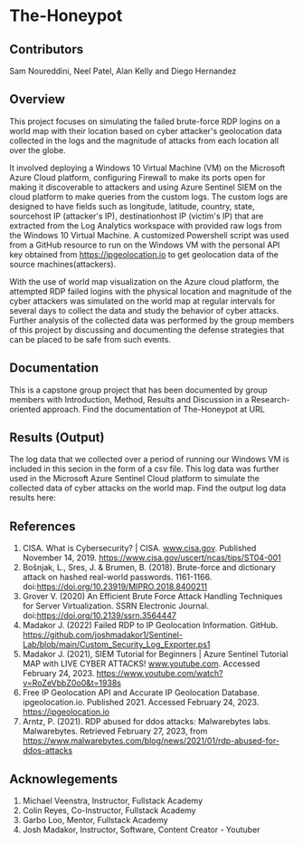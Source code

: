 # The-Honeypot

## Contributors
Sam Noureddini, Neel Patel, Alan Kelly and Diego Hernandez

## Overview
This project focuses on simulating the failed brute-force RDP logins on a world map with their location based on cyber attacker's geolocation data collected in the logs and the magnitude of attacks from each location all over the globe. 

It involved deploying a Windows 10 Virtual Machine (VM) on the Microsoft Azure Cloud platform, configuring Firewall to make its ports open for making it discoverable to attackers and using Azure Sentinel SIEM on the cloud platform to make queries from the custom logs. The custom logs are designed to have fields such as longitude, latitude, country, state, sourcehost IP (attacker's IP), destinationhost IP (victim's IP) that are extracted from the Log Analytics workspace with provided raw logs from the Windows 10 Virtual Machine. A customized Powershell script was used from a GitHub resource to run on the Windows VM with the personal API key obtained from https://ipgeolocation.io to get geolocation data of the source machines(attackers).

With the use of world map visualization on the Azure cloud platform, the attempted RDP failed logins with the physical location and magnitude of the cyber attackers was simulated on the world map at regular intervals for several days to collect the data and study the behavior of cyber attacks. Further analysis of the collected data was performed by the group members of this project by discussing and documenting the defense strategies that can be placed to be safe from such events. 


## Documentation

This is a capstone group project that has been documented by group members with Introduction, Method, Results and Discussion in a Research-oriented approach. 
Find the documentation of The-Honeypot at URL

## Results (Output)

The log data that we collected over a period of running our Windows VM is included in this secion in the form of a csv file. This log data was further used in the Microsoft Azure Sentinel Cloud platform to simulate the collected data of cyber attacks on the world map.
Find the output log data results here: 

## References
1. CISA. What is Cybersecurity? | CISA. www.cisa.gov. Published November 14, 2019. https://www.cisa.gov/uscert/ncas/tips/ST04-001
2. Bošnjak, L., Sres, J. & Brumen, B. (2018). Brute-force and dictionary attack on hashed real-world passwords. 1161-1166. doi:https://doi.org/10.23919/MIPRO.2018.8400211 
3.  Grover V. (2020) An Efficient Brute Force Attack Handling Techniques for Server Virtualization. SSRN Electronic Journal. doi:https://doi.org/10.2139/ssrn.3564447
4. Madakor J. (2022) Failed RDP to IP Geolocation Information. GitHub. https://github.com/joshmadakor1/Sentinel-Lab/blob/main/Custom_Security_Log_Exporter.ps1
5. Madakor J. (2021), SIEM Tutorial for Beginners | Azure Sentinel Tutorial MAP with LIVE CYBER ATTACKS! www.youtube.com. Accessed February 24, 2023. https://www.youtube.com/watch?v=RoZeVbbZ0o0&t=1938s
6. Free IP Geolocation API and Accurate IP Geolocation Database. ipgeolocation.io. Published 2021. Accessed February 24, 2023. https://ipgeolocation.io
7. Arntz, P. (2021). RDP abused for ddos attacks: Malwarebytes labs. Malwarebytes. Retrieved February 27, 2023, from https://www.malwarebytes.com/blog/news/2021/01/rdp-abused-for-ddos-attacks

## Acknowlegements
1. Michael Veenstra, Instructor, Fullstack Academy
2. Colin Reyes, Co-Instructor, Fullstack Academy
3. Garbo Loo, Mentor, Fullstack Academy
4. Josh Madakor, Instructor, Software, Content Creator - Youtuber
